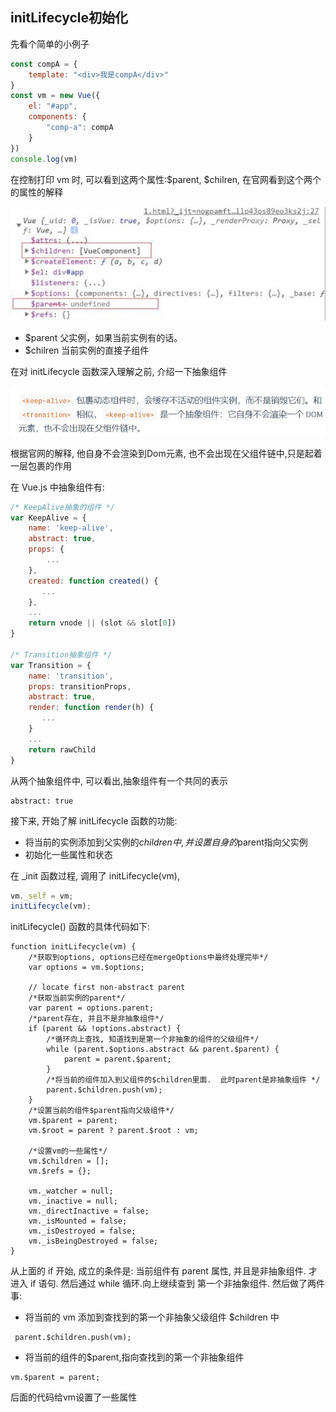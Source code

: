## initLifecycle初始化

先看个简单的小例子
```javascript
const compA = {
    template: "<div>我是compA</div>"
}
const vm = new Vue({
    el: "#app",
    components: {
        "comp-a": compA
    }
})
console.log(vm)
```
在控制打印 vm 时, 可以看到这两个属性:$parent, $chilren, 在官网看到这个两个的属性的解释

![](/images/vue/6.vue.jpg)

- $parent   父实例，如果当前实例有的话。
- $chilren  当前实例的直接子组件

在对 initLifecycle 函数深入理解之前, 介绍一下抽象组件

![](/images/vue/7.vue.jpg)

根据官网的解释, 他自身不会渲染到Dom元素, 也不会出现在父组件链中,只是起着一层包裹的作用

在 Vue.js 中抽象组件有:
```javascript
/* KeepAlive抽象的组件 */
var KeepAlive = {
    name: 'keep-alive',
    abstract: true,
    props: {
        ...
    },
    created: function created() {
       ...
    },
    ...
    return vnode || (slot && slot[0])
}

/* Transition抽象组件 */
var Transition = {
    name: 'transition',
    props: transitionProps,
    abstract: true,
    render: function render(h) {
       ...
    }
    ...
    return rawChild
}
```
从两个抽象组件中, 可以看出,抽象组件有一个共同的表示
```
abstract: true
```

接下来, 开始了解 initLifecycle 函数的功能:
- 将当前的实例添加到父实例的$children中, 并设置自身的$parent指向父实例
- 初始化一些属性和状态

在 _init 函数过程, 调用了 initLifecycle(vm),
```javascript
vm._self = vm;
initLifecycle(vm);
```
initLifecycle() 函数的具体代码如下:
```
function initLifecycle(vm) {
    /*获取到options, options已经在mergeOptions中最终处理完毕*/
    var options = vm.$options;

    // locate first non-abstract parent
    /*获取当前实例的parent*/
    var parent = options.parent;
    /*parent存在, 并且不是非抽象组件*/
    if (parent && !options.abstract) {
        /*循环向上查找, 知道找到是第一个非抽象的组件的父级组件*/
        while (parent.$options.abstract && parent.$parent) {
            parent = parent.$parent;
        }
        /*将当前的组件加入到父组件的$children里面.  此时parent是非抽象组件 */
        parent.$children.push(vm);
    }
    /*设置当前的组件$parent指向父级组件*/
    vm.$parent = parent;
    vm.$root = parent ? parent.$root : vm;

    /*设置vm的一些属性*/
    vm.$children = [];
    vm.$refs = {};

    vm._watcher = null;
    vm._inactive = null;
    vm._directInactive = false;
    vm._isMounted = false;
    vm._isDestroyed = false;
    vm._isBeingDestroyed = false;
}
```
从上面的 if 开始, 成立的条件是: 当前组件有 parent 属性, 并且是非抽象组件. 才进入 if 语句.
然后通过 while 循环.向上继续查到 第一个非抽象组件. 然后做了两件事:
- 将当前的 vm 添加到查找到的第一个非抽象父级组件 $children 中
```
 parent.$children.push(vm);
```
- 将当前的组件的$parent,指向查找到的第一个非抽象组件
```
vm.$parent = parent;
```

后面的代码给vm设置了一些属性



